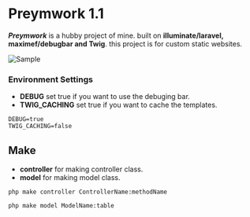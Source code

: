 # Preymwork 1.1

_**Preymwork**_ is a hubby project of mine. built on **illuminate/laravel, maximef/debugbar and Twig**.
this project is for custom static websites.

![Sample](https://i.ibb.co/TcJz8L6/preymwork-sample.png)

### Environment Settings
* **DEBUG** set true if you want to use the debuging bar.
* **TWIG_CACHING** set true if you want to cache the templates.
```$xslt
DEBUG=true
TWIG_CACHING=false
```

## Make
* **controller** for making controller class.
* **model** for making model class.
```$xslt
php make controller ControllerName:methodName

php make model ModelName:table
```


